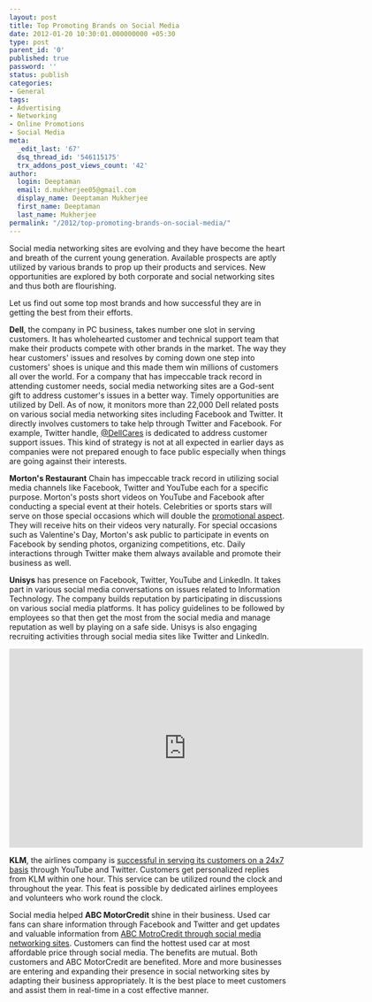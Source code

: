 ```yaml
---
layout: post
title: Top Promoting Brands on Social Media
date: 2012-01-20 10:30:01.000000000 +05:30
type: post
parent_id: '0'
published: true
password: ''
status: publish
categories:
- General
tags:
- Advertising
- Networking
- Online Promotions
- Social Media
meta:
  _edit_last: '67'
  dsq_thread_id: '546115175'
  trx_addons_post_views_count: '42'
author:
  login: Deeptaman
  email: d.mukherjee05@gmail.com
  display_name: Deeptaman Mukherjee
  first_name: Deeptaman
  last_name: Mukherjee
permalink: "/2012/top-promoting-brands-on-social-media/"
---
```

<p>Social media networking sites are evolving and they have become the heart and breath of the current young generation. Available prospects are aptly utilized by various brands to prop up their products and services. New opportunities are explored by both corporate and social networking sites and thus both are flourishing.</p>

<p>Let us find out some top most brands and how successful they are in getting the best from their efforts.</p>
<p><strong>Dell</strong>, the company in PC business, takes number one slot in serving customers. It has wholehearted customer and technical support team that make their products compete with other brands in the market. The way they hear customers' issues and resolves by coming down one step into customers' shoes is unique and this made them win millions of customers all over the world. For a company that has impeccable track record in attending customer needs, social media networking sites are a God-sent gift to address customer's issues in a better way. Timely opportunities are utilized by Dell. As of now, it monitors more than 22,000 Dell related posts on various social media networking sites including Facebook and Twitter. It directly involves customers to take help through Twitter and Facebook. For example, Twitter handle, <a href="https://twitter.com/DellCares">@DellCares</a> is dedicated to address customer support issues. This kind of strategy is not at all expected in earlier days as companies were not prepared enough to face public especially when things are going against their interests.</p>
<p><strong>Morton's Restaurant</strong> Chain has impeccable track record in utilizing social media channels like Facebook, Twitter and YouTube each for a specific purpose. Morton's posts short videos on YouTube and Facebook after conducting a special event at their hotels. Celebrities or sports stars will serve on those special occasions which will double the <a href="http://www.nytimes.com/2011/08/04/business/media/promoting-products-using-social-media-advertising.html">promotional aspect</a>. They will receive hits on their videos very naturally. For special occasions such as Valentine's Day, Morton's ask public to participate in events on Facebook by sending photos, organizing competitions, etc. Daily interactions through Twitter make them always available and promote their business as well. </p>
<p><strong>Unisys</strong> has presence on Facebook, Twitter, YouTube and LinkedIn. It takes part in various social media conversations on issues related to Information Technology. The company builds reputation by participating in discussions on various social media platforms. It has policy guidelines to be followed by employees so that then get the most from the social media and manage reputation as well by playing on a safe side. Unisys is also engaging recruiting activities through social media sites like Twitter and LinkedIn.</p>
<p><iframe width="640" height="360" src="http://www.youtube.com/embed/fFYXsl_-JpQ" frameborder="0" allowfullscreen></iframe></p>
<p><strong>KLM</strong>, the airlines company is <a href="http://socialtimes.com/klm-twitter-response_b78650">successful in serving its customers on a 24x7 basis</a> through YouTube and Twitter. Customers get personalized replies from KLM within one hour. This service can be utilized round the clock and throughout the year. This feat is possible by dedicated airlines employees and volunteers who work round the clock. </p>
<p>Social media helped <strong>ABC MotorCredit</strong> shine in their business. Used car fans can share information through Facebook and Twitter and get updates and valuable information from <a href="http://www.akrondealers.org/20111222-abc-motorcredit-announces-its-new-social-media-presence/">ABC MotroCredit through social media networking sites</a>. Customers can find the hottest used car at most affordable price through social media. The benefits are mutual. Both customers and ABC MotorCredit are benefited. More and more businesses are entering and expanding their presence in social networking sites by adapting their business appropriately. It is the best place to meet customers and assist them in real-time in a cost effective manner.</p>
